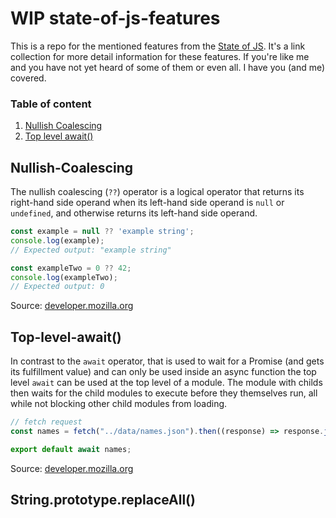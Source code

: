 # WIP state-of-js-features
This is a repo for the mentioned features from the [State of JS](https://2022.stateofjs.com/). It's a link collection for more detail information for these features. If you're like me and you have not yet heard of some of them or even all. I have you (and me) covered. 

### Table of content
1. [Nullish Coalescing](#nullish-coalescing)
2. [Top level await()](#top-level-await)

## Nullish-Coalescing

The nullish coalescing (`??`) operator is a logical operator that returns its right-hand side operand when its left-hand side operand is `null` or `undefined`, and otherwise returns its left-hand side operand. 

```js
const example = null ?? 'example string';
console.log(example);
// Expected output: "example string"

const exampleTwo = 0 ?? 42;
console.log(exampleTwo);
// Expected output: 0
```

Source: [developer.mozilla.org][1]


## Top-level-await()

In contrast to the `await` operator, that is used to wait for a Promise (and gets its fulfillment value) and can only be used inside an async function the top level `await` can be used at the top level of a module. The module with childs then waits for the child modules to execute before they themselves run, all while not blocking other child modules from loading.

```js
// fetch request
const names = fetch("../data/names.json").then((response) => response.json());

export default await names;
```
Source: [developer.mozilla.org][2] 

## String.prototype.replaceAll()



[1]: https://developer.mozilla.org/en-US/docs/Web/JavaScript/Reference/Operators/Nullish_coalescing 
[2]: https://developer.mozilla.org/en-US/docs/Web/JavaScript/Reference/Operators/await
